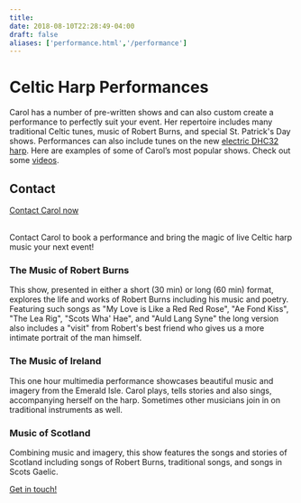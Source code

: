 ```yaml
---
title: 
date: 2018-08-10T22:28:49-04:00
draft: false
aliases: ['performance.html','/performance']
---
```


<div class="row">
<div class="col-md-8">
<h1>Celtic Harp Performances</h1>

<p class="lead">Carol has a number of pre-written shows and can also custom create a performance to perfectly suit your event. Her repertoire includes many traditional Celtic tunes, music of Robert Burns, and special St. Patrick's Day shows. Performances can also include tunes on the new <a href="/harps">electric DHC32 harp</a>. Here are examples of some of Carol’s most popular shows. Check out some <a href="/music-videos">videos</a>.</p></div>

<div class="sidebar col-md-4"><h2>Contact</h2><a class="btn btn-primary" href="/contact">Contact Carol now</a><br /><br /><p>Contact Carol to book a performance and bring the magic of live Celtic harp music your next event!</p></div></div>

<div class="row shows">

<div class="col-md-4"><h3>The Music of Robert Burns</h3><div class="showheader burns"></div><p>This show, presented in either a short (30 min) or long (60 min) format, explores the life and works of Robert Burns including his music and poetry. Featuring such songs as "My Love is Like a Red Red Rose", "Ae Fond Kiss", "The Lea Rig", "Scots Wha' Hae", and "Auld Lang Syne" the long version also includes a "visit" from Robert's best friend who gives us a more intimate portrait of the man himself.</p></div>

<div class="col-md-4"><h3>The Music of Ireland</h3><div class="showheader ireland"></div><p>This one hour multimedia performance showcases beautiful music and imagery from the Emerald Isle. Carol plays, tells stories and also sings, accompanying herself on the harp. Sometimes other musicians join in on traditional instruments as well.</p></div>

<div class="col-md-4"><h3>Music of Scotland</h3><div class="showheader scotland"></div><p>Combining music and imagery, this show features the songs and stories of Scotland including songs of Robert Burns, traditional songs, and songs in Scots Gaelic.</p></div></div>

<div class="row"><div class="col-md-12"><a class="btn btn-primary btn-large" href="/contact">Get in touch!</a></div>
</div>
